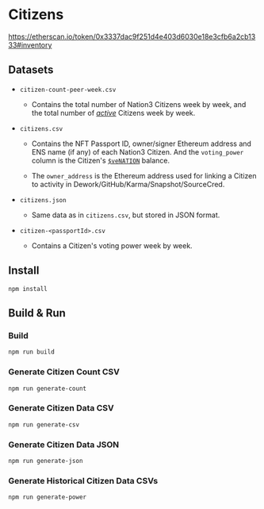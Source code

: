 # Citizens

https://etherscan.io/token/0x3337dac9f251d4e403d6030e18e3cfb6a2cb1333#inventory

## Datasets

- `citizen-count-peer-week.csv`

    - Contains the total number of Nation3 Citizens week by week, and the total number of [_active_](https://github.com/nation3/nationcred-datasets/tree/main/nationcred#definition-of-active) Citizens week by week.
    
- `citizens.csv`

    - Contains the NFT Passport ID, owner/signer Ethereum address and ENS name (if any) of each Nation3 Citizen.  And the `voting_power` column is the Citizen's [`$veNATION`](https://wiki.nation3.org/token/#venation) balance.

    - The `owner_address` is the Ethereum address used for linking a Citizen to activity in Dework/GitHub/Karma/Snapshot/SourceCred.

- `citizens.json`

    - Same data as in `citizens.csv`, but stored in JSON format.

- `citizen-<passportId>.csv`

    - Contains a Citizen's voting power week by week.

## Install

```
npm install
```

## Build & Run

### Build

```
npm run build
```

### Generate Citizen Count CSV

```
npm run generate-count
```

### Generate Citizen Data CSV

```
npm run generate-csv
```

### Generate Citizen Data JSON

```
npm run generate-json
```

### Generate Historical Citizen Data CSVs

```
npm run generate-power
```
